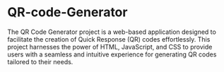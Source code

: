 # QR-code-Generator
The QR Code Generator project is a web-based application designed to facilitate the creation of Quick Response (QR) codes effortlessly. This project harnesses the power of HTML, JavaScript, and CSS to provide users with a seamless and intuitive experience for generating QR codes tailored to their needs.
